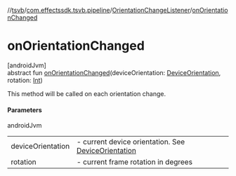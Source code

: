 //[tsvb](../../../index.md)/[com.effectssdk.tsvb.pipeline](../index.md)/[OrientationChangeListener](index.md)/[onOrientationChanged](on-orientation-changed.md)

# onOrientationChanged

[androidJvm]\
abstract fun [onOrientationChanged](on-orientation-changed.md)(deviceOrientation: [DeviceOrientation](../-device-orientation/index.md), rotation: [Int](https://kotlinlang.org/api/latest/jvm/stdlib/kotlin/-int/index.html))

This method will be called on each orientation change.

#### Parameters

androidJvm

| | |
|---|---|
| deviceOrientation | -     current device orientation. See [DeviceOrientation](../-device-orientation/index.md) |
| rotation | -     current frame rotation in degrees |
